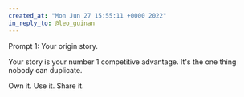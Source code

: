 ```yaml
---
created_at: "Mon Jun 27 15:55:11 +0000 2022"
in_reply_to: @leo_guinan
---
```


Prompt 1: Your origin story.

Your story is your number 1 competitive advantage. It's the one thing nobody can duplicate.

Own it. Use it. Share it.